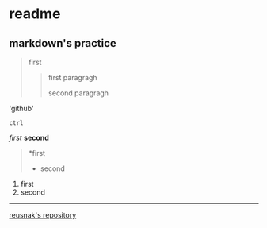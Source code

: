 # readme
## markdown's practice

>first
>>first paragragh
>>
>>second paragragh

'github'

`ctrl`

_first_
__second__

>
>*first
>* second


1. first
2. second


***

[reusnak's repository](https://github.com/Reusnak/Reusnak-s-note/edit/main/README.md)


